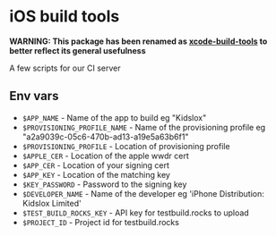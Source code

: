 # iOS build tools

**WARNING: This package has been renamed as [xcode-build-tools](https://www.npmjs.com/package/xcode-build-tools) to better reflect its general usefulness**

A few scripts for our CI server

## Env vars

* `$APP_NAME` - Name of the app to build eg "Kidslox"
* `$PROVISIONING_PROFILE_NAME` - Name of the provisioning profile eg "a2a9039c-05c6-470b-ad13-a19e5a63b6f1"
* `$PROVISIONING_PROFILE` - Location of provisioning profile
* `$APPLE_CER` - Location of the apple wwdr cert
* `$APP_CER` - Location of your signing cert
* `$APP_KEY` - Location of the matching key
* `$KEY_PASSWORD` - Password to the signing key
* `$DEVELOPER_NAME` - Name of the developer eg 'iPhone Distribution: Kidslox Limited'
* `$TEST_BUILD_ROCKS_KEY` - API key for testbuild.rocks to upload
* `$PROJECT_ID` - Project id for testbuild.rocks
